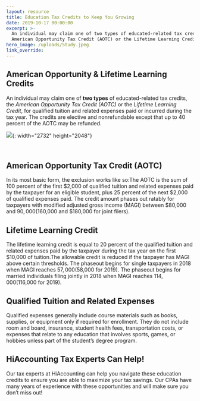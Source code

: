 ```yaml
---
layout: resource
title: Education Tax Credits to Keep You Growing
date: 2019-10-17 00:00:00
excerpt: >-
  An individual may claim one of two types of educated-related tax credits, the
  American Opportunity Tax Credit (AOTC) or the Lifetime Learning Credit...
hero_image: /uploads/Study.jpeg
link_override:
---
```


## American Opportunity & Lifetime Learning Credits

An individual may claim one of&nbsp;**two types**&nbsp;of educated-related tax credits, the&nbsp;*American Opportunity Tax Credit (AOTC)*&nbsp;or the&nbsp;*Lifetime Learning Credit*, for qualified tuition and related expenses paid or incurred during the tax year. The credits are elective and nonrefundable except that up to 40 percent of the AOTC may be refunded.

![](/uploads/educationrectangle-1.jpeg){: width="2732" height="2048"}

&nbsp;

## American Opportunity Tax Credit (AOTC)

In its most basic form, the exclusion works like so:The AOTC is the sum of 100 percent of the first $2,000 of qualified tuition and related expenses paid by the taxpayer for an eligible student, plus 25 percent of the next $2,000 of qualified expenses paid. The credit amount phases out ratably for taxpayers with modified adjusted gross income (MAGI) between $80,000 and $90,000 ($160,000 and $180,000 for joint filers).

## Lifetime Learning Credit

The lifetime learning credit is equal to 20 percent of the qualified tuition and related expenses paid by the taxpayer during the tax year on the first $10,000 of tuition.The allowable credit is reduced if the taxpayer has MAGI above certain thresholds. The phaseout begins for single taxpayers in 2018 when MAGI reaches $57,000 ($58,000 for 2019). The phaseout begins for married individuals filing jointly in 2018 when MAGI reaches $114,000 ($116,000 for 2019).

## Qualified Tuition and Related Expenses

Qualified expenses generally include course materials such as books, supplies, or equipment only if required for enrollment. They do not include room and board, insurance, student health fees, transportation costs, or expenses that relate to any education that involves sports, games, or hobbies unless part of the student’s degree program.

## HiAccounting Tax Experts Can Help\!

Our tax experts at HiAccounting can help you navigate these education credits to ensure you are able to maximize your tax savings. Our CPAs have many years of experience with these opportunities and will make sure you don’t miss out\!
